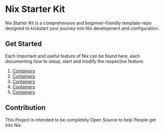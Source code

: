 # Nix Starter Kit
Nix Starter Kit is a comprehensive and beginner-friendly template-repo designed to kickstart your journey into Nix development and configuration.  

## Get Started
Each Important and useful feature of Nix can be found here, each documenting how to setup, start and modify the respective feature:
1. [Containers](/docker-container/README.md)
2. [Containers](/flakes/README.md)
3. [Containers](/home-config/README.md)
4. [Containers](/nix-os/README.md)
5. [Containers](/shells/README.md)

## Contribution
This Project is intended to be completely Open Source to help People get into Nix.
